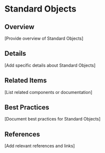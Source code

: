 # Standard Objects

## Overview

[Provide overview of Standard Objects]

## Details

[Add specific details about Standard Objects]

## Related Items

[List related components or documentation]

## Best Practices

[Document best practices for Standard Objects]

## References

[Add relevant references and links]
